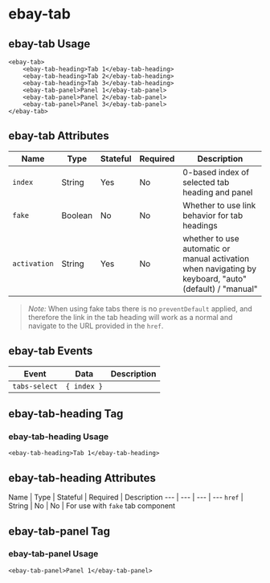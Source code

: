 # ebay-tab

## ebay-tab Usage

```marko
<ebay-tab>
    <ebay-tab-heading>Tab 1</ebay-tab-heading>
    <ebay-tab-heading>Tab 2</ebay-tab-heading>
    <ebay-tab-heading>Tab 3</ebay-tab-heading>
    <ebay-tab-panel>Panel 1</ebay-tab-panel>
    <ebay-tab-panel>Panel 2</ebay-tab-panel>
    <ebay-tab-panel>Panel 3</ebay-tab-panel>
</ebay-tab>
```

## ebay-tab Attributes

Name | Type | Stateful | Required | Description
--- | --- | --- | --- | ---
`index` | String | Yes | No | 0-based index of selected tab heading and panel
`fake` | Boolean | No | No | Whether to use link behavior for tab headings
`activation` | String | Yes | No | whether to use automatic or manual activation when navigating by keyboard, "auto" (default) / "manual"

> *Note:* When using fake tabs there is no `preventDefault` applied, and therefore the link in the tab heading will work as a normal and navigate to the URL provided in the `href`.

## ebay-tab Events

Event | Data | Description
--- | --- | ---
`tabs-select` | `{ index }` |

## ebay-tab-heading Tag

### ebay-tab-heading Usage

```marko
<ebay-tab-heading>Tab 1</ebay-tab-heading>
```

## ebay-tab-heading Attributes

Name | Type | Stateful | Required | Description
--- | --- | --- | ---
`href` | String | No | No | For use with `fake` tab component

## ebay-tab-panel Tag

### ebay-tab-panel Usage

```marko
<ebay-tab-panel>Panel 1</ebay-tab-panel>
```
